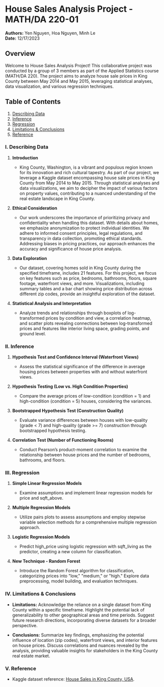 # House Sales Analysis Project - MATH/DA 220-01

**Authors:** Yen Nguyen, Hoa Nguyen, Minh Le  
**Date:** 12/17/2023

## Overview

Welcome to House Sales Analysis Project! This collaborative project was conducted by a group of 3 members as part of the Applied Statistics course (MATH/DA 220). The project aims to analyze house sale prices in King County between May 2014 and May 2015, leveraging statistical analyses, data visualization, and various regression techniques.

## Table of Contents
1. [Describing Data](#describing-data)
2. [Inference](#inference)
3. [Regression](#regression)
4. [Limitations & Conclusions](#limitations-&-conclusions)
5. [Reference](#reference)


### I. Describing Data

1. **Introduction**
   - King County, Washington, is a vibrant and populous region known for its innovation and rich cultural tapestry. As part of our project, we leverage a Kaggle dataset encompassing house sale prices in King County from May 2014 to May 2015. Through statistical analyses and data visualizations, we aim to decipher the impact of various factors on property values, contributing to a nuanced understanding of the real estate landscape in King County.

2. **Ethical Consideration**
   - Our work underscores the importance of prioritizing privacy and confidentiality when handling this dataset. With details about homes, we emphasize anonymization to protect individual identities. We adhere to informed consent principles, legal regulations, and transparency in data collection, promoting ethical standards. Addressing biases in pricing practices, our approach enhances the accuracy and significance of house price analysis.

3. **Data Exploration**
   - Our dataset, covering homes sold in King County during the specified timeframe, includes 21 features. For this project, we focus on key features such as price, bedrooms, bathrooms, floors, square footage, waterfront views, and more. Visualizations, including summary tables and a bar chart showing price distribution across different zip codes, provide an insightful exploration of the dataset.

4. **Statistical Analysis and Interpretation**
   - Analyze trends and relationships through boxplots of log-transformed prices by condition and view, a correlation heatmap, and scatter plots revealing connections between log-transformed prices and features like interior living space, grading points, and ground level.

### II. Inference

1. **Hypothesis Test and Confidence Interval (Waterfront Views)**
   - Assess the statistical significance of the difference in average housing prices between properties with and without waterfront views.

2. **Hypothesis Testing (Low vs. High Condition Properties)**
   - Compare the average prices of low-condition (condition = 1) and high-condition (condition = 5) houses, considering the variances.

3. **Bootstrapped Hypothesis Test (Construction Quality)**
   - Evaluate variance differences between houses with low-quality (grade < 7) and high-quality (grade >= 7) construction through bootstrapped hypothesis testing.

4. **Correlation Test (Number of Functioning Rooms)**
   - Conduct Pearson’s product-moment correlation to examine the relationship between house prices and the number of bedrooms, bathrooms, and floors.

### III. Regression

1. **Simple Linear Regression Models**
   - Examine assumptions and implement linear regression models for price and sqft_above.

2. **Multiple Regression Models**
   - Utilize pairs plots to assess assumptions and employ stepwise variable selection methods for a comprehensive multiple regression approach.

3. **Logistic Regression Models**
   - Predict high_price using logistic regression with sqft_living as the predictor, creating a new column for classification.

4. **New Technique - Random Forest**
   - Introduce the Random Forest algorithm for classification, categorizing prices into "low," "medium," or "high." Explore data preprocessing, model building, and evaluation techniques.

### IV. Limitations & Conclusions

- **Limitations:** Acknowledge the reliance on a single dataset from King County within a specific timeframe. Highlight the potential lack of generalizability to other geographical areas and time periods. Suggest future research directions, incorporating diverse datasets for a broader perspective.

- **Conclusions:** Summarize key findings, emphasizing the potential influence of location (zip codes), waterfront views, and interior features on house prices. Discuss correlations and nuances revealed by the analysis, providing valuable insights for stakeholders in the King County real estate market.

### V. Reference

- Kaggle dataset reference: [House Sales in King County, USA](https://www.kaggle.com/datasets/harlfoxem/housesalesprediction/data).
